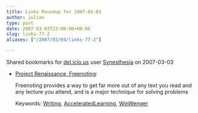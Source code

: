 ```yaml
---
title: Links Roundup for 2007-03-03
author: Julian
type: post
date: 2007-03-03T23:00:00+00:00
slug: links-77-2 
aliases: ["/2007/03/04/links-77-2"]

---
```

Shared bookmarks for [del.icio.us][1] user  [Synesthesia][2] on 2007-03-03

  * [Project Renaissance, Freenoting][3]:
  
    Freenoting provides a way to get far more out of any text you read and any lecture you attend, and is a major technique for solving problems
  
    Keywords: [Writing][4], [AcceleratedLearning][5], [WinWenger][6]

 [1]: https://del.icio.us/
 [2]: https://del.icio.us/synesthesia
 [3]: https://www.winwenger.com/freenote.htm "https://www.winwenger.com/freenote.htm"
 [4]: https://del.icio.us/synesthesia/Writing
 [5]: https://del.icio.us/synesthesia/AcceleratedLearning
 [6]: https://del.icio.us/synesthesia/WinWenger
